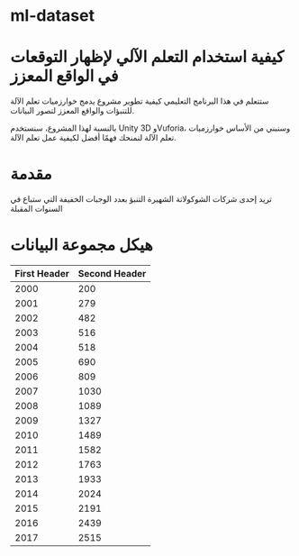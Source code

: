 # ml-dataset

# كيفية استخدام التعلم الآلي لإظهار التوقعات في الواقع المعزز

ستتعلم في هذا البرنامج التعليمي كيفية تطوير مشروع يدمج خوارزميات تعلم الآلة للتنبؤات والواقع المعزز لتصور البيانات.

بالنسبة لهذا المشروع، سنستخدم Unity 3D وVuforia، وسنبني من الأساس خوارزميات تعلم الآلة لنمنحك فهمًا أفضل لكيفية عمل تعلم الآلة.

# مقدمة

تريد إحدى شركات الشوكولاتة الشهيرة التنبؤ بعدد الوجبات الخفيفة التي ستباع في السنوات المقبلة

# هيكل مجموعة البيانات

| First Header  | Second Header |
| ------------- | ------------- |
| 2000 | 200  |
| 2001	| 279   |
| 2002|	482|
2003|	516|
2004|	518|
2005|	690|
2006|	809|
2007|	1030|
2008|	1089|
2009|	1327|
2010|	1489|
2011|	1582|
2012|	1763|
2013|	1933|
2014|	2024|
2015|	2191|
2016|	2439|
2017|	2515|
